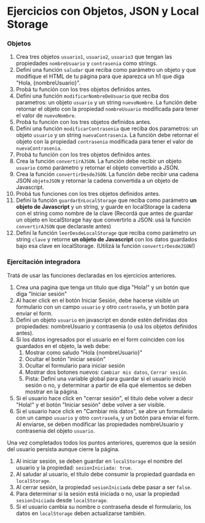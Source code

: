 # Ejercicios con Objetos, JSON y Local Storage

### Objetos

1. Crea tres objetos `usuario1`, `usuario2`, `usuario3` que tengan las propiedades `nombreUsuario` y `contrasenia` como strings. 
2. Definí una función `saludar` que reciba como parámetro un objeto y que modifique el HTML de tu página para que aparezca un h1 que diga "Hola, {nombreUsuario}".
3. Probá tu función con los tres objetos definidos antes.  
4. Definí una función `modificarNombreDeUsuario` que reciba dos parametros: un objeto `usuario` y un string `nuevoNombre`. La función debe retornar el objeto con la propiedad `nombreUsuario` modificada para tener el valor de `nuevoNombre`. 
5. Probá tu función con los tres objetos definidos antes. 
6. Definí una función `modificarContrasenia` que reciba dos parametros: un objeto `usuario` y un string `nuevaContrasenia`. La función debe retornar el objeto con la propiedad `contrasenia` modificada para tener el valor de `nuevaContrasenia`. 
7. Probá tu función con los tres objetos definidos antes. 
8. Crea la función `convertirAJSON`. La función debe recibir un objeto `usuario` como parámetro y retornar el objeto convertido a JSON. 
9. Crea la función `convertirDesdeJSON`. La función debe recibir una cadena JSON `objetoJSON` y retornar la cadena convertida a un objeto de Javascript. 
10. Probá tus funciones con los tres objetos definidos antes. 
11. Definí la función `guardarEnLocalStorage` que reciba como parámetro **un objeto de Javascript** y un string, y guarde en localStorage la cadena con el string como nombre de la clave (Recordá que antes de guardar un objeto en localStorage hay que convertirlo a JSON: usá la función `convertirAJSON` que declaraste antes)
12. Definí la función `leerDesdeLocalStorage` que reciba como parámetro un string `clave` y retorne **un objeto de Javascript** con los datos guardados bajo esa clave en localStorage. (Utilizá la función `convertirDesdeJSON`!)

### Ejercitación integradora

Tratá de usar las funciones declaradas en los ejercicios anteriores. 

1. Crea una pagina que tenga un titulo que diga "Hola!" y un botón que diga "Iniciar sesión"
2. Al hacer click en el botón Iniciar Sesión, debe hacerse visible un formulario con un campo `usuario` y otro `contraseña`, y un botón para enviar el form. 
3. Definí un objeto `usuario` en javascript en donde estén definidas dos propiedades: nombreUsuario y contrasenia (o usá los objetos definidos antes). 
4. Si los datos ingresados por el usuario en el form coinciden con los guardados en el objeto, la web debe:
    1.  Mostrar como saludo "Hola {nombreUsuario}"
    2.  Ocultar el botón "iniciar sesión"
    3.  Ocultar el formulario para iniciar sesión
    4.  Mostrar dos botones nuevos: `Cambiar mis datos`, `Cerrar sesión`. 
    5.  Pista: Definí una variable global para guardar si el usuario inició sesión o no, y determinar a partir de ella qué elementos se deben mostrar en la página. 
5. Si el usuario hace click en "cerrar sesión", el titulo debe volver a decir "Hola!" y el botón "Iniciar sesión" debe volver a ser visible. 
6. Si el usuario hace click en "Cambiar mis datos", se abre un formulario con un campo `usuario` y otro `contraseña`, y un botón para enviar el form. Al enviarse, se deben modificar las propiedades nombreUsuario y contrasenia del objeto `usuario`. 

Una vez completados todos los puntos anteriores, queremos que la sesión del usuario persista aunque cierre la página. 

1. Al iniciar sesión, se deben guardar en `localStorage` el nombre del usuario y la propiedad: `sesionIniciada: true`. 
2. Al saludar al usuario, el título debe consumir la propiedad guardada en `localStorage`. 
3. Al cerrar sesión, la propiedad `sesionIniciada` debe pasar a ser `false`. 
4. Para determinar si la sesión está iniciada o no, usar la propiedad `sesionIniciada` desde `localStorage`. 
5. Si el usuario cambia su nombre o contraseña desde el formulario, los datos en `localStorage` deben actualizarse también. 
